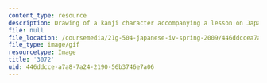 ```yaml
---
content_type: resource
description: Drawing of a kanji character accompanying a lesson on Japanese.
file: null
file_location: /coursemedia/21g-504-japanese-iv-spring-2009/446ddccea7a87a24219056b3746e7a06_3072.gif
file_type: image/gif
resourcetype: Image
title: '3072'
uid: 446ddcce-a7a8-7a24-2190-56b3746e7a06
---
```

